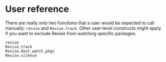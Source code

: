 # User reference

There are really only two functions that a user would be expected to call manually:
`revise` and `Revise.track`.
Other user-level constructs might apply if you want to exclude Revise from watching specific packages.

```@docs
revise
Revise.track
Revise.dont_watch_pkgs
Revise.silence
```
